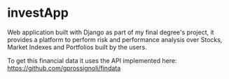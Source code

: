 # investApp
Web application built with Django as part of my final degree's project, it provides a platform to perform risk and performance analysis over Stocks, Market Indexes and Portfolios built by the users. 

To get this financial data it uses the API implemented here: https://github.com/gprossignoli/findata

